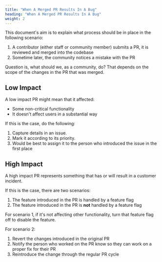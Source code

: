 ```yaml
---
title: "When A Merged PR Results In A Bug"
heading: "When A Merged PR Results In A Bug"
weight: 2
---
```


This document's aim is to explain what process should be in place in the following scenario:

1. A contributor (either staff or community member) submits a PR, it is reviewed and merged into the codebase
2. Sometime later, the community notices a mistake with the PR

Question is, what should we, as a community, do? That depends on the scope of the changes in the PR that was merged.

## Low Impact
A low impact PR might mean that it affected:
- Some non-critical functionality
- It doesn't affect users in a substantial way 

If this is the case, do the following:

1. Capture details in an issue.
2. Mark it according to its priority.
3. Would be best to assign it to the person who introduced the issue in the first place

## High Impact
A high impact PR represents something that has or will result in a customer incident.

If this is the case, there are two scenarios:

1. The feature introduced in the PR is handled by a feature flag 
2. The feature introduced in the PR is **not** handled by a feature flag 

For scenario 1, if it's not affecting other functionality, turn that feature flag off to disable the feature.

For scenario 2:

1. Revert the changes introduced in the original PR
2. Notify the person who worked on the PR know so they can work on a proper fix for their PR
3. Reintroduce the change through the regular PR cycle